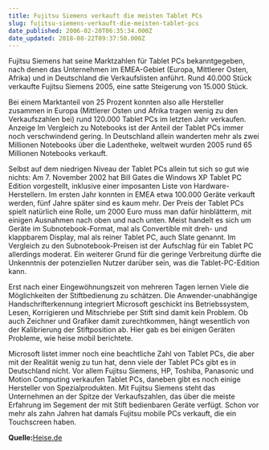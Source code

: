 ```yaml
---
title: Fujitsu Siemens verkauft die meisten Tablet PCs
slug: fujitsu-siemens-verkauft-die-meisten-tablet-pcs
date_published: 2006-02-20T06:35:34.000Z
date_updated: 2018-08-22T09:37:50.000Z
---
```


Fujitsu Siemens hat seine Marktzahlen für Tablet PCs bekanntgegeben, nach denen das Unternehmen im EMEA-Gebiet (Europa, Mittlerer Osten, Afrika) und in Deutschland die Verkaufslisten anführt. Rund 40.000 Stück verkaufte Fujitsu Siemens 2005, eine satte Steigerung von 15.000 Stück.

Bei einem Marktanteil von 25 Prozent konnten also alle Hersteller zusammen in Europa (Mittlerer Osten und Afrika tragen wenig zu den Verkaufszahlen bei) rund 120.000 Tablet PCs im letzten Jahr verkaufen. Anzeige Im Vergleich zu Notebooks ist der Anteil der Tablet PCs immer noch verschwindend gering. In Deutschland allein wanderten mehr als zwei Millionen Notebooks über die Ladentheke, weltweit wurden 2005 rund 65 Millionen Notebooks verkauft.

Selbst auf dem niedrigen Niveau der Tablet PCs allein tut sich so gut wie nichts: Am 7. November 2002 hat Bill Gates die Windows XP Tablet PC Edition vorgestellt, inklusive einer imposanten Liste von Hardware-Herstellern. Im ersten Jahr konnten in EMEA etwa 100.000 Geräte verkauft werden, fünf Jahre später sind es kaum mehr. Der Preis der Tablet PCs spielt natürlich eine Rolle, um 2000 Euro muss man dafür hinblätterm, mit einigen Ausnahmen nach oben und nach unten. Meist handelt es sich um Geräte im Subnotebook-Format, mal als Convertible mit dreh- und klappbarem Display, mal als reiner Tablet PC, auch Slate genannt. Im Vergleich zu den Subnotebook-Preisen ist der Aufschlag für ein Tablet PC allerdings moderat. Ein weiterer Grund für die geringe Verbreitung dürfte die Unkenntnis der potenziellen Nutzer darüber sein, was die Tablet-PC-Edition kann.

Erst nach einer Eingewöhnungszeit von mehreren Tagen lernen Viele die Möglichkeiten der Stiftbedienung zu schätzen. Die Anwender-unabhängige Handschrifterkennung integriert Microsoft geschickt ins Betriebssystem, Lesen, Korrigieren und Mitschriebe per Stift sind damit kein Problem. Ob auch Zeichner und Grafiker damit zurechtkommen, hängt wesentlich von der Kalibrierung der Stiftposition ab. Hier gab es bei einigen Geräten Probleme, wie heise mobil berichtete.

Microsoft listet immer noch eine beachtliche Zahl von Tablet PCs, die aber mit der Realität wenig zu tun hat, denn viele der Tablet PCs gibt es in Deutschland nicht. Vor allem Fujitsu Siemens, HP, Toshiba, Panasonic und Motion Computing verkaufen Tablet PCs, daneben gibt es noch einige Hersteller von Spezialprodukten. Mit Fujitsu Siemens steht das Unternehmen an der Spitze der Verkaufszahlen, das über die meiste Erfahrung im Segement der mit Stift bedienbaren Geräte verfügt. Schon vor mehr als zahn Jahren hat damals Fujitsu mobile PCs verkauft, die ein Touchscreen haben.

**Quelle:**[Heise.de](http://www.heise.de)

